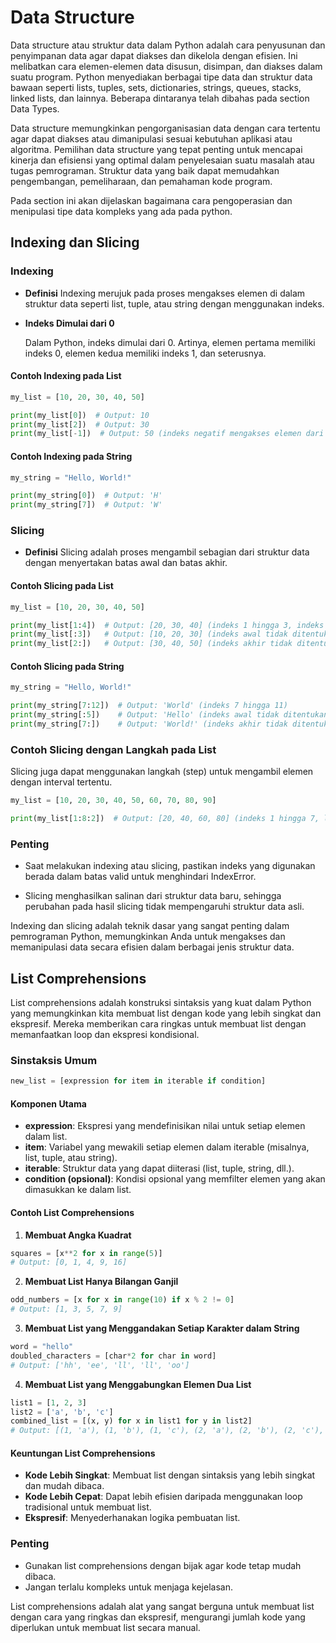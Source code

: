 # Data Structure

Data structure atau struktur data dalam Python adalah cara penyusunan dan penyimpanan data agar dapat diakses dan dikelola dengan efisien. Ini melibatkan cara elemen-elemen data disusun, disimpan, dan diakses dalam suatu program. Python menyediakan berbagai tipe data dan struktur data bawaan seperti lists, tuples, sets, dictionaries, strings, queues, stacks, linked lists, dan lainnya. Beberapa dintaranya telah dibahas pada section Data Types.

Data structure memungkinkan pengorganisasian data dengan cara tertentu agar dapat diakses atau dimanipulasi sesuai kebutuhan aplikasi atau algoritma. Pemilihan data structure yang tepat penting untuk mencapai kinerja dan efisiensi yang optimal dalam penyelesaian suatu masalah atau tugas pemrograman. Struktur data yang baik dapat memudahkan pengembangan, pemeliharaan, dan pemahaman kode program.

Pada section ini akan dijelaskan bagaimana cara pengoperasian dan menipulasi tipe data kompleks yang ada pada python.

## Indexing dan Slicing

### Indexing

- **Definisi**
  Indexing merujuk pada proses mengakses elemen di dalam struktur data seperti list, tuple, atau string dengan menggunakan indeks.
- **Indeks Dimulai dari 0**

  Dalam Python, indeks dimulai dari 0. Artinya, elemen pertama memiliki indeks 0, elemen kedua memiliki indeks 1, dan seterusnya.

#### Contoh Indexing pada List

```python
my_list = [10, 20, 30, 40, 50]

print(my_list[0])  # Output: 10
print(my_list[2])  # Output: 30
print(my_list[-1])  # Output: 50 (indeks negatif mengakses elemen dari belakang)
```

#### Contoh Indexing pada String

```python
my_string = "Hello, World!"

print(my_string[0])  # Output: 'H'
print(my_string[7])  # Output: 'W'
```

### Slicing

- **Definisi**
  Slicing adalah proses mengambil sebagian dari struktur data dengan menyertakan batas awal dan batas akhir.

#### Contoh Slicing pada List

```python
my_list = [10, 20, 30, 40, 50]

print(my_list[1:4])  # Output: [20, 30, 40] (indeks 1 hingga 3, indeks 4 tidak termasuk)
print(my_list[:3])   # Output: [10, 20, 30] (indeks awal tidak ditentukan, dimulai dari awal)
print(my_list[2:])   # Output: [30, 40, 50] (indeks akhir tidak ditentukan, berakhir di akhir)
```

#### Contoh Slicing pada String

```python
my_string = "Hello, World!"

print(my_string[7:12])  # Output: 'World' (indeks 7 hingga 11)
print(my_string[:5])    # Output: 'Hello' (indeks awal tidak ditentukan, dimulai dari awal)
print(my_string[7:])    # Output: 'World!' (indeks akhir tidak ditentukan, berakhir di akhir)
```

### Contoh Slicing dengan Langkah pada List

Slicing juga dapat menggunakan langkah (step) untuk mengambil elemen dengan interval tertentu.

```python
my_list = [10, 20, 30, 40, 50, 60, 70, 80, 90]

print(my_list[1:8:2])  # Output: [20, 40, 60, 80] (indeks 1 hingga 7, langkah 2)
```

### Penting

- Saat melakukan indexing atau slicing, pastikan indeks yang digunakan berada dalam batas valid untuk menghindari IndexError.

- Slicing menghasilkan salinan dari struktur data baru, sehingga perubahan pada hasil slicing tidak mempengaruhi struktur data asli.

Indexing dan slicing adalah teknik dasar yang sangat penting dalam pemrograman Python, memungkinkan Anda untuk mengakses dan memanipulasi data secara efisien dalam berbagai jenis struktur data.

## List Comprehensions

List comprehensions adalah konstruksi sintaksis yang kuat dalam Python yang memungkinkan kita membuat list dengan kode yang lebih singkat dan ekspresif. Mereka memberikan cara ringkas untuk membuat list dengan memanfaatkan loop dan ekspresi kondisional.

### Sinstaksis Umum

```python
new_list = [expression for item in iterable if condition]
```

#### Komponen Utama

- **expression**: Ekspresi yang mendefinisikan nilai untuk setiap elemen dalam list.
- **item**: Variabel yang mewakili setiap elemen dalam iterable (misalnya, list, tuple, atau string).
- **iterable**: Struktur data yang dapat diiterasi (list, tuple, string, dll.).
- **condition (opsional)**: Kondisi opsional yang memfilter elemen yang akan dimasukkan ke dalam list.

#### Contoh List Comprehensions

1. **Membuat Angka Kuadrat**

```python
squares = [x**2 for x in range(5)]
# Output: [0, 1, 4, 9, 16]
```

2. **Membuat List Hanya Bilangan Ganjil**

```python
odd_numbers = [x for x in range(10) if x % 2 != 0]
# Output: [1, 3, 5, 7, 9]
```

3. **Membuat List yang Menggandakan Setiap Karakter dalam String**

```python
word = "hello"
doubled_characters = [char*2 for char in word]
# Output: ['hh', 'ee', 'll', 'll', 'oo']
```

4. **Membuat List yang Menggabungkan Elemen Dua List**

```python
list1 = [1, 2, 3]
list2 = ['a', 'b', 'c']
combined_list = [(x, y) for x in list1 for y in list2]
# Output: [(1, 'a'), (1, 'b'), (1, 'c'), (2, 'a'), (2, 'b'), (2, 'c'), (3, 'a'), (3, 'b'), (3, 'c')]
```

#### Keuntungan List Comprehensions

- **Kode Lebih Singkat**: Membuat list dengan sintaksis yang lebih singkat dan mudah dibaca.
- **Kode Lebih Cepat**: Dapat lebih efisien daripada menggunakan loop tradisional untuk membuat list.
- **Ekspresif**: Menyederhanakan logika pembuatan list.

### Penting

- Gunakan list comprehensions dengan bijak agar kode tetap mudah dibaca.
- Jangan terlalu kompleks untuk menjaga kejelasan.

List comprehensions adalah alat yang sangat berguna untuk membuat list dengan cara yang ringkas dan ekspresif, mengurangi jumlah kode yang diperlukan untuk membuat list secara manual.
